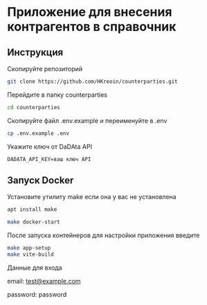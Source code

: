 # Приложение для внесения контрагентов в справочник

## Инструкция

Скопируйте репозиторий

```bash
git clone https://github.com/HKreoin/counterparties.git
```

Перейдите в папку counterparties

```bash
cd counterparties
```

Скопируйте файл .env.example и переименуйте в .env

```bash
cp .env.example .env
```

Укажите ключ от DaDAta API

```
DADATA_API_KEY=ваш ключ API
```

## Запуск Docker

Установите утилиту make если она у вас не установлена

```bash
apt install make
```

```bash
make docker-start
```

После запуска контейнеров для настройки приложения введите

```bash
make app-setup
make vite-build
```

Данные для входа

email: test@example.com

password: password
